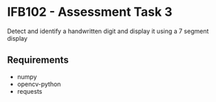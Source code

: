 # IFB102 - Assessment Task 3

Detect and identify a handwritten digit and display it using a 7 segment display

## Requirements

- numpy
- opencv-python
- requests
